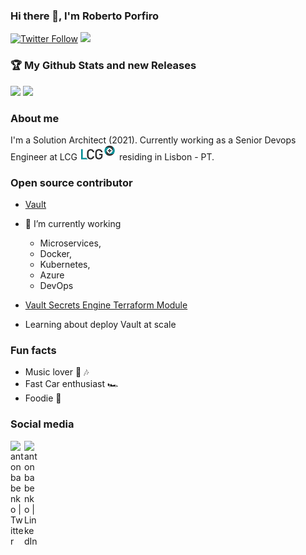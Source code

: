 ### Hi there 👋, I'm Roberto Porfiro

[![Twitter Follow](https://img.shields.io/twitter/follow/robertoporfiro?color=1DA1F2&logo=twitter&style=for-the-badge)](https://twitter.com/intent/follow?original_referer=https%3A%2F%2Fgithub.com%2Frobertoporfiro&screen_name=robertoporfiro)
![](https://komarev.com/ghpvc/?username=robertoporfiro&label=PROFILE+VIEWS)

### :trophy: My Github Stats and new Releases
![](https://github-readme-stats.vercel.app/api?username=robertoporfiro&show_icons=true&count_private=true)
![](https://github-readme-stats.vercel.app/api/top-langs/?username=robertoporfiro&hide=html&layout=compact)

### About me

I'm a Solution Architect (2021). Currently working as a Senior Devops Engineer at LCG ![alt text](logolcg-v2.png) residing in Lisbon - PT. 

### Open source contributor

- [Vault](https://github.com/hashicorp/vault)

- 🔭 I’m currently working 
	- Microservices,
	- Docker,
	- Kubernetes,
	- Azure
  - DevOps

- [Vault Secrets Engine Terraform Module](https://github.com/robertoporfiro/terraform-vault-secrets-engines)
- Learning about deploy Vault at scale

### Fun facts

- Music lover 🎵 🎶
- Fast Car enthusiast 🏎
- Foodie 🍲

### Social media


[<img align="left" alt="antonbabenko | Twitter" width="22px" src="https://cdn.jsdelivr.net/npm/simple-icons@v3/icons/twitter.svg" />][twitter]
[<img align="left" alt="antonbabenko | LinkedIn" width="22px" src="https://cdn.jsdelivr.net/npm/simple-icons@v3/icons/linkedin.svg" />][linkedin]

[twitter]: https://twitter.com/robertoporfiro
[linkedin]: https://linkedin.com/in/robertoporfiro

<!--
**robertoporfiro/robertoporfiro** is a ✨ _special_ ✨ repository because its `README.md` (this file) appears on your GitHub profile.

Here are some ideas to get you started:

- 🔭 I’m currently working on ...
- 🌱 I’m currently learning ...
- 👯 I’m looking to collaborate on ...
- 🤔 I’m looking for help with ...
- 💬 Ask me about ...
- 📫 How to reach me: ...
- 😄 Pronouns: ...
- ⚡ Fun fact: ...
-->
